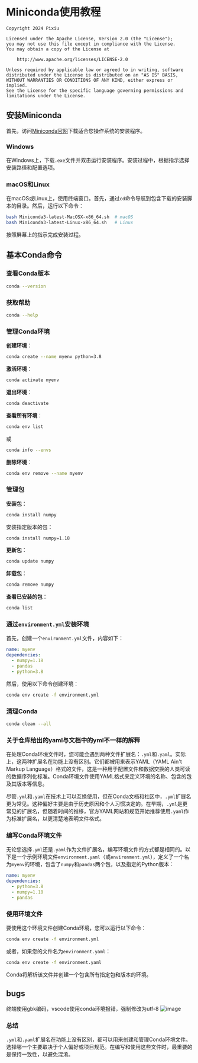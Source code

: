 # Miniconda使用教程

```
Copyright 2024 Pixiu

Licensed under the Apache License, Version 2.0 (the "License");
you may not use this file except in compliance with the License.
You may obtain a copy of the License at

    http://www.apache.org/licenses/LICENSE-2.0

Unless required by applicable law or agreed to in writing, software
distributed under the License is distributed on an "AS IS" BASIS,
WITHOUT WARRANTIES OR CONDITIONS OF ANY KIND, either express or implied.
See the License for the specific language governing permissions and
limitations under the License.
```

## 安装Miniconda

首先，访问[Miniconda官网](https://docs.conda.io/en/latest/miniconda.html)下载适合您操作系统的安装程序。

### Windows

在Windows上，下载`.exe`文件并双击运行安装程序。安装过程中，根据指示选择安装路径和配置选项。

### macOS和Linux

在macOS或Linux上，使用终端窗口。首先，通过`cd`命令导航到包含下载的安装脚本的目录。然后，运行以下命令：

```bash
bash Miniconda3-latest-MacOSX-x86_64.sh  # macOS
bash Miniconda3-latest-Linux-x86_64.sh   # Linux
```

按照屏幕上的指示完成安装过程。

## 基本Conda命令

### 查看Conda版本

```bash
conda --version
```

### 获取帮助

```bash
conda --help
```

### 管理Conda环境

**创建环境**：

```bash
conda create --name myenv python=3.8
```

**激活环境**：

```bash
conda activate myenv
```

**退出环境**：

```bash
conda deactivate
```

**查看所有环境**：

```bash
conda env list
```

或

```bash
conda info --envs
```

**删除环境**：

```bash
conda env remove --name myenv
```

### 管理包

**安装包**：

```bash
conda install numpy
```

安装指定版本的包：

```bash
conda install numpy=1.18
```

**更新包**：

```bash
conda update numpy
```

**卸载包**：

```bash
conda remove numpy
```

**查看已安装的包**：

```bash
conda list
```

### 通过`environment.yml`安装环境

首先，创建一个`environment.yml`文件，内容如下：

```yaml
name: myenv
dependencies:
  - numpy=1.18
  - pandas
  - python=3.8
```

然后，使用以下命令创建环境：

```bash
conda env create -f environment.yml
```

### 清理Conda

```bash
conda clean --all
```

### 关于仓库给出的yaml与文档中的yml不一样的解释

在处理Conda环境文件时，您可能会遇到两种文件扩展名：`.yml`和`.yaml`。实际上，这两种扩展名在功能上没有区别。它们都被用来表示YAML（YAML Ain't Markup Language）格式的文件，这是一种用于配置文件和数据交换的人类可读的数据序列化标准。Conda环境文件使用YAML格式来定义环境的名称、包含的包及其版本等信息。

尽管`.yml`和`.yaml`在技术上可以互换使用，但在Conda文档和社区中，`.yml`扩展名更为常见。这种偏好主要是由于历史原因和个人习惯决定的。在早期，`.yml`是更常见的扩展名，但随着时间的推移，官方YAML网站和规范开始推荐使用`.yaml`作为标准扩展名，以更清楚地表明文件格式。

### 编写Conda环境文件

无论您选择`.yml`还是`.yaml`作为文件扩展名，编写环境文件的方式都是相同的。以下是一个示例环境文件`environment.yaml`（或`environment.yml`），定义了一个名为`myenv`的环境，包含了`numpy`和`pandas`两个包，以及指定的Python版本：

```yaml
name: myenv
dependencies:
  - python=3.8
  - numpy=1.18
  - pandas
```

### 使用环境文件

要使用这个环境文件创建Conda环境，您可以运行以下命令：

```bash
conda env create -f environment.yml
```

或者，如果您的文件名为`environment.yaml`：

```bash
conda env create -f environment.yaml
```

Conda将解析该文件并创建一个包含所有指定包和版本的环境。

## bugs 
终端使用gbk编码，vscode使用conda环境报错，强制修改为utf-8
![image](https://github.com/user-attachments/assets/364efd89-6933-4cd5-8328-9eb1f9669d5a)


### 总结

`.yml`和`.yaml`扩展名在功能上没有区别，都可以用来创建和管理Conda环境文件。选择哪一个主要取决于个人偏好或项目规范。在编写和使用这些文件时，最重要的是保持一致性，以避免混淆。
